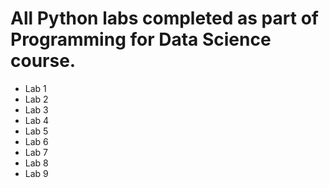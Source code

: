 # All Python labs completed as part of Programming for Data Science course.

* Lab 1<br/>
* Lab 2<br/>
* Lab 3<br/>
* Lab 4<br/>
* Lab 5<br/>
* Lab 6<br/>
* Lab 7<br/>
* Lab 8<br/>
* Lab 9<br/>
